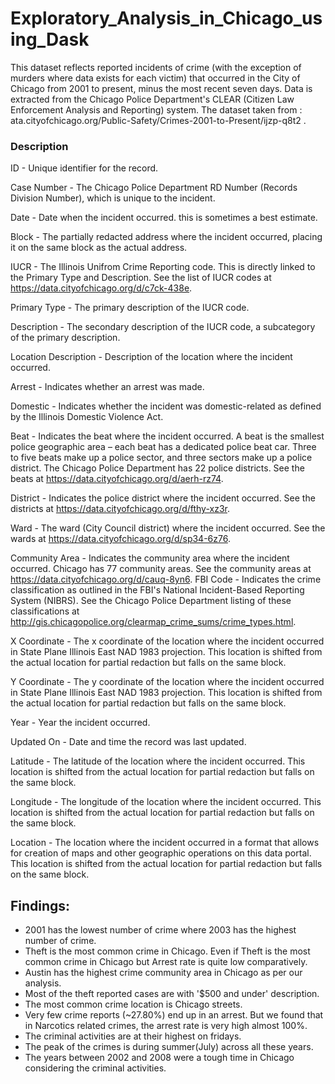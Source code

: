 # Exploratory_Analysis_in_Chicago_using_Dask

This dataset reflects reported incidents of crime (with the exception of murders where data exists for each victim) that occurred in the City of Chicago from 2001 to present, minus the most recent seven days. Data is extracted from the Chicago Police Department's CLEAR (Citizen Law Enforcement Analysis and Reporting) system. The dataset taken from :
ata.cityofchicago.org/Public-Safety/Crimes-2001-to-Present/ijzp-q8t2 .
### Description
ID - Unique identifier for the record.

Case Number - The Chicago Police Department RD Number (Records Division Number), which is unique to the incident.

Date - Date when the incident occurred. this is sometimes a best estimate.

Block - The partially redacted address where the incident occurred, placing it on the same block as the actual address.

IUCR - The Illinois Unifrom Crime Reporting code. This is directly linked to the Primary Type and Description. See the list of IUCR codes at https://data.cityofchicago.org/d/c7ck-438e.

Primary Type - The primary description of the IUCR code.

Description - The secondary description of the IUCR code, a subcategory of the primary description.

Location Description - Description of the location where the incident occurred.

Arrest - Indicates whether an arrest was made.

Domestic - Indicates whether the incident was domestic-related as defined by the Illinois Domestic Violence Act.

Beat - Indicates the beat where the incident occurred. A beat is the smallest police geographic area – each beat has a dedicated police beat car. Three to five beats make up a police sector, and three sectors make up a police district. The Chicago Police Department has 22 police districts. See the beats at https://data.cityofchicago.org/d/aerh-rz74.

District - Indicates the police district where the incident occurred. See the districts at https://data.cityofchicago.org/d/fthy-xz3r.

Ward - The ward (City Council district) where the incident occurred. See the wards at https://data.cityofchicago.org/d/sp34-6z76.

Community Area - Indicates the community area where the incident occurred. Chicago has 77 community areas. See the community areas at https://data.cityofchicago.org/d/cauq-8yn6.
FBI Code - Indicates the crime classification as outlined in the FBI's National Incident-Based Reporting System (NIBRS). See the Chicago Police Department listing of these classifications at http://gis.chicagopolice.org/clearmap_crime_sums/crime_types.html.

X Coordinate - The x coordinate of the location where the incident occurred in State Plane Illinois East NAD 1983 projection. This location is shifted from the actual location for partial redaction but falls on the same block.

Y Coordinate - The y coordinate of the location where the incident occurred in State Plane Illinois East NAD 1983 projection. This location is shifted from the actual location for partial redaction but falls on the same block.

Year - Year the incident occurred.

Updated On - Date and time the record was last updated.

Latitude - The latitude of the location where the incident occurred. This location is shifted from the actual location for partial redaction but falls on the same block.

Longitude - The longitude of the location where the incident occurred. This location is shifted from the actual location for partial redaction but falls on the same block.

Location - The location where the incident occurred in a format that allows for creation of maps and other geographic operations on this data portal. This location is shifted from the actual location for partial redaction but falls on the same block.
## Findings:
* 2001 has the lowest number of crime where 2003 has the highest number of crime.
* Theft is the most common crime in Chicago. Even if Theft is the most common crime in Chicago but Arrest rate is quite low comparatively.
* Austin has the highest crime community area in Chicago as per our analysis.
* Most of the theft reported cases are with '$500 and under' description.
* The most common crime location is Chicago streets.
* Very few crime reports (~27.80%) end up in an arrest. But we found that in Narcotics related crimes, the arrest rate is very high almost 100%.
* The criminal activities are at their highest on fridays. 
* The peak of the crimes is during summer(July) across all these years.
* The years between 2002 and 2008 were a tough time in Chicago considering the criminal activities.
